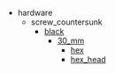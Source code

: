 * hardware
  * screw_countersunk
    * [black](hardware/screw_countersunk/black)
      * [30_mm](hardware/screw_countersunk/black/30_mm)
        * [hex](hex)
        * [hex_head](hex_head)
